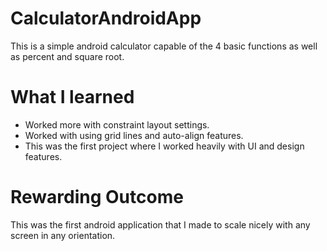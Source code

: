 # CalculatorAndroidApp

This is a simple android calculator capable of the 4 basic functions as well as percent and square root.

# What I learned

* Worked more with constraint layout settings.
* Worked with using grid lines and auto-align features.
* This was the first project where I worked heavily with UI and design features.

# Rewarding Outcome

This was the first android application that I made to scale nicely with any screen in any orientation.
